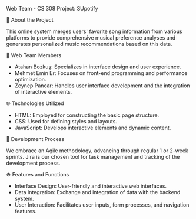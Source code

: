 Web Team - CS 308 Project: SUpotify

🎵 About the Project

  This online system merges users' favorite song information from various platforms to provide comprehensive musical preference analyses and generates personalized music recommendations based on this data.

👥 Web Team Members

* Atahan Bozkuş: Specializes in interface design and user experience.
* Mehmet Emin Er: Focuses on front-end programming and performance optimization.
* Zeynep Pancar: Handles user interface development and the integration of interactive elements.

🌐 Technologies Utilized

* HTML: Employed for constructing the basic page structure.
* CSS: Used for defining styles and layouts.
* JavaScript: Develops interactive elements and dynamic content.

🚀 Development Process

  We embrace an Agile methodology, advancing through regular 1 or 2-week sprints. Jira is our chosen tool for task management and tracking of the development process.

⚙️ Features and Functions

* Interface Design: User-friendly and interactive web interfaces.
* Data Integration: Exchange and integration of data with the backend system.
* User Interaction: Facilitates user inputs, form processes, and navigation features.
